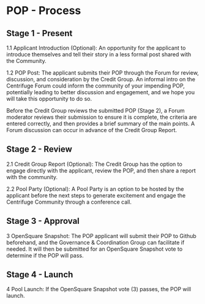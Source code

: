 # POP - Process

## Stage 1 - Present

1.1 Applicant Introduction (Optional): An opportunity for the applicant to introduce themselves and tell their story in a less formal post shared with the Community.

1.2 POP Post: The applicant submits their POP through the Forum for review, discussion, and consideration by the Credit Group. An informal intro on the Centrifuge Forum could inform the community of your impending POP, potentially leading to better discussion and engagement, and we hope you will take this opportunity to do so.

Before the Credit Group reviews the submitted POP (Stage 2), a Forum moderator reviews their submission to ensure it is complete, the criteria are entered correctly, and then provides a brief summary of the main points. A Forum discussion can occur in advance of the Credit Group Report.

## Stage 2 - Review

2.1 Credit Group Report (Optional): The Credit Group has the option to engage directly with the applicant, review the POP, and then share a report with the community.

2.2 Pool Party (Optional): A Pool Party is an option to be hosted by the applicant before the next steps to generate excitement and engage the Centrifuge Community through a conference call.

## Stage 3 - Approval

3 OpenSquare Snapshot: The POP applicant will submit their POP to Github beforehand, and the Governance & Coordination Group can facilitate if needed. It will then be submitted for an OpenSquare Snapshot vote to determine if the POP will pass.

## Stage 4 - Launch

4 Pool Launch: If the OpenSquare Snapshot vote (3) passes, the POP will launch.